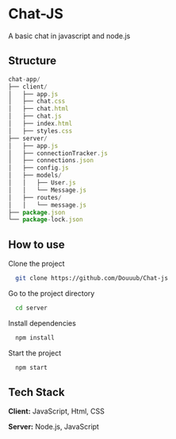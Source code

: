 
# Chat-JS

A basic chat in javascript and node.js

## Structure

```javascript
chat-app/
├── client/
│   ├── app.js
│   ├── chat.css
│   ├── chat.html
│   ├── chat.js
│   ├── index.html
│   ├── styles.css
├── server/
│   ├── app.js
│   ├── connectionTracker.js
│   ├── connections.json
│   ├── config.js
│   ├── models/
│   │   ├── User.js
│   │   └── Message.js
│   ├── routes/
│   │   └── message.js
├── package.json
└── package-lock.json
```





## How to use

Clone the project

```bash
  git clone https://github.com/Douuub/Chat-js
```

Go to the project directory

```bash
  cd server
```

Install dependencies

```bash
  npm install
```

Start the project

```bash
  npm start
```


## Tech Stack

**Client:** JavaScript, Html, CSS

**Server:** Node.js, JavaScript

